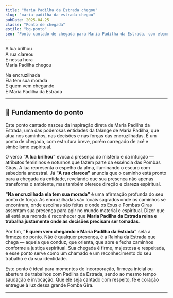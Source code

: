 ```yaml
---
title: "Maria Padilha da Estrada chegou"
slug: "maria-padilha-da-estrada-chegou"
pubDate: 2025-04-25
classe: "Ponto de chegada"
estilo: "bg-ponto"
seo: "Ponto cantado de chegada para Maria Padilha da Estrada, com elementos simbólicos da lua, rua e encruzilhada. Ponto original recebido mediunicamente."
---
```


A lua brilhou  
A rua clareou  
E nessa hora  
Maria Padilha chegou  

Na encruzilhada  
Ela tem sua morada  
E quem vem chegando  
É Maria Padilha da Estrada

---

## 🌺 Fundamento do ponto

Este ponto cantado nasceu da inspiração direta de Maria Padilha da Estrada, uma das poderosas entidades da falange de Maria Padilha, que atua nos caminhos, nas decisões e nas forças das encruzilhadas. É um ponto de chegada, com estrutura breve, porém carregado de axé e simbolismo espiritual.

O verso **"A lua brilhou"** evoca a presença do mistério e da intuição — atributos femininos e noturnos que fazem parte da essência das Pombas Giras. A lua representa o espelho da alma, iluminando o escuro com sabedoria ancestral. Já **"A rua clareou"** anuncia que o caminho está pronto para a chegada da entidade, revelando que sua presença não apenas transforma o ambiente, mas também oferece direção e clareza espiritual.

**"Na encruzilhada ela tem sua morada"** é uma afirmação profunda do seu ponto de força. As encruzilhadas são locais sagrados onde os caminhos se encontram, onde escolhas são feitas e onde os Exus e Pombas Giras assentam sua presença para agir no mundo material e espiritual. Dizer que ali está sua morada é reconhecer que **Maria Padilha da Estrada reina e trabalha justamente onde as decisões precisam ser tomadas**.

Por fim, **"E quem vem chegando é Maria Padilha da Estrada"** sela a firmeza do ponto. Não é qualquer presença, é a Rainha da Estrada que chega — aquela que conduz, que orienta, que abre e fecha caminhos conforme a justiça espiritual. Sua chegada é firme, majestosa e respeitada, e esse ponto serve como um chamado e um reconhecimento do seu trabalho e da sua identidade.

Este ponto é ideal para momentos de incorporação, firmeza inicial ou abertura de trabalhos com Padilha da Estrada, sendo ao mesmo tempo saudação e invocação. Que ele seja cantado com respeito, fé e coração entregue à luz dessa grande Pomba Gira.

---

